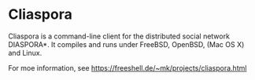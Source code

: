 # Cliaspora

Cliaspora is a command-line client for the distributed social network DIASPORA\*.
It compiles and runs under FreeBSD, OpenBSD, (Mac OS X) and Linux.

For moe information, see https://freeshell.de/~mk/projects/cliaspora.html
